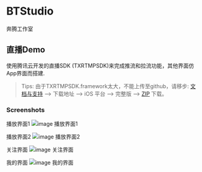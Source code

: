 # BTStudio
奔腾工作室

## 直播Demo

使用腾讯云开发的直播SDK (TXRTMPSDK)来完成推流和拉流功能，其他界面仿App界面而搭建.


> Tips: 由于TXRTMPSDK.framework太大，不能上传至github，请移步: [文档与支持](https://www.qcloud.com/document/product/454/7873#.E4.B8.8B.E8.BD.BD.E5.9C.B0.E5.9D.80) --> 下载地址 --> iOS 平台 --> 完整版 --> [ZIP](http://download-1252463788.cossh.myqcloud.com/RTMPSDKiOS2.0.5.3454.zip) 下载。

### Screenshots
播放界面1
![image 播放界面1](https://github.com/wz15011015github/BTStudio/blob/LiveBroadcast/LiveForMobile/Resource/play_1.png)

播放界面2
![image 播放界面2](https://github.com/wz15011015github/BTStudio/blob/LiveBroadcast/LiveForMobile/Resource/play_2.png)

关注界面
![image 关注界面](https://github.com/wz15011015github/BTStudio/blob/LiveBroadcast/LiveForMobile/Resource/follow.png)

我的界面
![image 我的界面](https://github.com/wz15011015github/BTStudio/blob/LiveBroadcast/LiveForMobile/Resource/mine.png)


